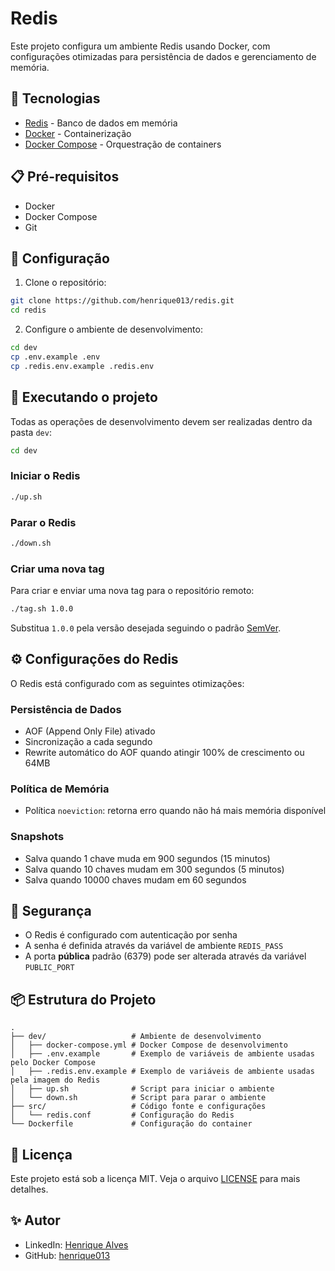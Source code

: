 # Redis

Este projeto configura um ambiente Redis usando Docker, com configurações otimizadas para persistência de dados e gerenciamento de memória.

## 🚀 Tecnologias

- [Redis](https://redis.io/) - Banco de dados em memória
- [Docker](https://www.docker.com/) - Containerização
- [Docker Compose](https://docs.docker.com/compose/) - Orquestração de containers

## 📋 Pré-requisitos

- Docker
- Docker Compose
- Git

## 🔧 Configuração

1. Clone o repositório:

```bash
git clone https://github.com/henrique013/redis.git
cd redis
```

2. Configure o ambiente de desenvolvimento:

```bash
cd dev
cp .env.example .env
cp .redis.env.example .redis.env
```

## 🚀 Executando o projeto

Todas as operações de desenvolvimento devem ser realizadas dentro da pasta `dev`:

```bash
cd dev
```

### Iniciar o Redis

```bash
./up.sh
```

### Parar o Redis

```bash
./down.sh
```

### Criar uma nova tag

Para criar e enviar uma nova tag para o repositório remoto:

```bash
./tag.sh 1.0.0
```

Substitua `1.0.0` pela versão desejada seguindo o padrão [SemVer](https://semver.org/).

## ⚙️ Configurações do Redis

O Redis está configurado com as seguintes otimizações:

### Persistência de Dados

- AOF (Append Only File) ativado
- Sincronização a cada segundo
- Rewrite automático do AOF quando atingir 100% de crescimento ou 64MB

### Política de Memória

- Política `noeviction`: retorna erro quando não há mais memória disponível

### Snapshots

- Salva quando 1 chave muda em 900 segundos (15 minutos)
- Salva quando 10 chaves mudam em 300 segundos (5 minutos)
- Salva quando 10000 chaves mudam em 60 segundos

## 🔐 Segurança

- O Redis é configurado com autenticação por senha
- A senha é definida através da variável de ambiente `REDIS_PASS`
- A porta **pública** padrão (6379) pode ser alterada através da variável `PUBLIC_PORT`

## 📦 Estrutura do Projeto

```
.
├── dev/                   # Ambiente de desenvolvimento
│   ├── docker-compose.yml # Docker Compose de desenvolvimento
│   ├── .env.example       # Exemplo de variáveis de ambiente usadas pelo Docker Compose
│   ├── .redis.env.example # Exemplo de variáveis de ambiente usadas pela imagem do Redis
│   ├── up.sh              # Script para iniciar o ambiente
│   └── down.sh            # Script para parar o ambiente
├── src/                   # Código fonte e configurações
│   └── redis.conf         # Configuração do Redis
└── Dockerfile             # Configuração do container
```

## 📝 Licença

Este projeto está sob a licença MIT. Veja o arquivo [LICENSE](LICENSE) para mais detalhes.

## ✨ Autor

- LinkedIn: [Henrique Alves](https://www.linkedin.com/in/henrique-alves-a44b99135)
- GitHub: [henrique013](https://github.com/henrique013)
